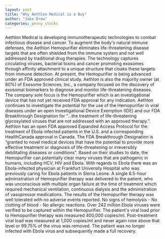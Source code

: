 ```yaml
---
layout: post
title: "Why Aethlon Medical is a Buy"
author: "Jake Drew"
categories: penny_stocks
---
```


Aethlon Medical is developing immunotherapeutic technologies to combat infectious disease and cancer. To augment the body's natural immune defenses, the Aethlon Hemopurifier eliminates life-threatening disease targets that are often shielded from the immune system and not well addressed by traditional drug therapies. The technology captures circulating viruses, bacterial toxins and cancer promoting exosomes through affinity attachment to a unique structure that cloaks these targets from immune detection. At present, the Hemopurifier is being advanced under an FDA approved clinical study. 
Aethlon is also the majority owner (at 80%) of Exosome Sciences, Inc., a company focused on the discovery of exosomal biomarkers to diagnose and monitor life-threatening diseases.
The company sole focus is the Hemopurifier which is an investigational device that has not yet received FDA approval for any indication. Aethlon continues to investigate the potential for the use of the Hemopurifier in viral diseases under an open Investigational Device Exemption (IDE) and our FDA Breakthrough Designation for “…the treatment of life-threatening glycosylated viruses that are not addressed with an approved therapy.”. Aethlon has an open FDA approved Expanded Access Protocol for the treatment of Ebola infected patients in the U.S. and a corresponding HealthCanada approval in Canada. The FDA Breakthrough Designation is “granted to novel medical devices that have the potential to provide more effective treatment or diagnosis of life-threatening or irreversibly debilitating diseases or conditions”.
Based on their studies to date, the Hemopurifier can potentially clear many viruses that are pathogenic in humans, including HCV, HIV and Ebola. With regards to Ebola there was an Ebola-infected physician at Frankfurt University Hospital who was previously caring for Ebola patients in Sierra Leone. A single 6.5-hour administration of Hemopurifier therapy was delivered to the patient, who was unconscious with multiple organ failure at the time of treatment which required mechanical ventilation, continuous dialysis and the administration of vasopressor medications. The results of the Hemopurifier therapy was well tolerated with no adverse events reported. No signs of hemolysis - No clotting of blood - No allergic reactions. Over 242 million Ebola viruses were verified to be captured within the Hemopurifier. The patient's viral load prior to Hemopurifier therapy was measured 400,000 copies/ml. Post-treatment viral load was measured at 1,000 copies/ml and never again rose above that level or 99.75% of the virus was removed. The patient was no longer infected with Ebola virus and subsequently made a full recovery.
